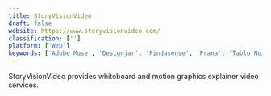 ```yaml
---
title: StoryVisionVideo
draft: false 
website: https://www.storyvisionvideo.com/
classification: ['']
platform: ['Web']
keywords: ['Adobe Muse', 'Designjar', 'Findasense', 'Prana', 'Tablo Noir', 'Weeby', 'Zebra']
---
```

StoryVisionVideo provides whiteboard and motion graphics explainer video services.